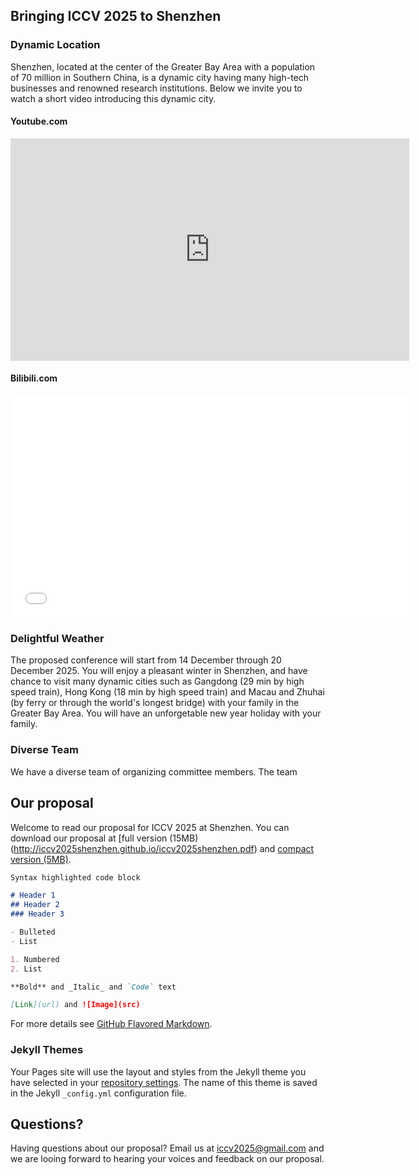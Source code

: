 ## Bringing ICCV 2025 to Shenzhen

### Dynamic Location

Shenzhen, located at the center of the Greater Bay Area with a population of 70 million in Southern China, is a dynamic city having many high-tech businesses and renowned research institutions.  Below we invite you to watch a short video introducing this dynamic city.

#### Youtube.com
<iframe width="638" height="356" src="https://www.youtube.com/embed/kahd3KmNsOE" frameborder="0" allow="accelerometer; autoplay; encrypted-media; gyroscope; picture-in-picture" allowfullscreen></iframe>

#### Bilibili.com
<iframe width="638" height="356" src="//player.bilibili.com/player.html?aid=19348684&bvid=BV1sW411n7EJ&cid=31553075&page=1" scrolling="no" border="0" frameborder="no" framespacing="0" allowfullscreen="true"> </iframe>

### Delightful Weather

The proposed conference will start from 14 December through 20 December 2025. You will enjoy a pleasant winter in Shenzhen, and have chance to visit many dynamic cities such as Gangdong (29 min by high speed train), Hong Kong (18 min by high speed train) and Macau and Zhuhai (by ferry or through the world's longest bridge) with your family in the Greater Bay Area. You will have an unforgetable new year holiday with your family.

### Diverse Team

We have a diverse team of organizing committee members.  The team 

## Our proposal

Welcome to read our proposal for ICCV 2025 at Shenzhen. You can download our proposal at [full version (15MB)(http://iccv2025shenzhen.github.io/iccv2025shenzhen.pdf) and [compact version (5MB)](http://iccv2025shenzhen.github.io/iccv2025shenzhen.pdf).

<div class="pdf-container"
  data-file="https://raw.githubusercontent.com/iccv2025shenzhen/iccv2025shenzhen.github.io/55001e38ecfd5addf880b982ce5c023e8bba7964/_includes/ICCV2025shenzhen.pdf"
  data-worker="/assets/pdf/worker-de03a6262fe73d7da5661d85cbb46962.js"
  data-bcmap-dir="https://render.githubusercontent.com/pdf/"
>
</div>




```markdown
Syntax highlighted code block

# Header 1
## Header 2
### Header 3

- Bulleted
- List

1. Numbered
2. List

**Bold** and _Italic_ and `Code` text

[Link](url) and ![Image](src)
```

For more details see [GitHub Flavored Markdown](https://guides.github.com/features/mastering-markdown/).

### Jekyll Themes




Your Pages site will use the layout and styles from the Jekyll theme you have selected in your [repository settings](https://github.com/iccv2025shenzhen/iccv2025shenzhen.github.io/settings). The name of this theme is saved in the Jekyll `_config.yml` configuration file.

## Questions?

Having questions about our proposal? Email us at iccv2025@gmail.com and we are looing forward to hearing your voices and feedback on our proposal.

